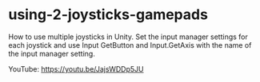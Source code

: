 # using-2-joysticks-gamepads
How to use multiple joysticks in Unity. Set the input manager settings for each joystick and use Input GetButton and Input.GetAxis with the name of the input manager setting. 

YouTube:    https://youtu.be/JajsWDDp5JU
